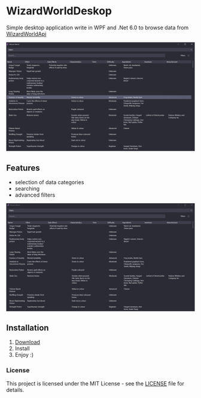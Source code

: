 # WizardWorldDeskop

Simple desktop application write in WPF and .Net 6.0 to browse data from [WizardWorldApi](https://github.com/MossPiglets/WizardWorldAPI)

![MainView](https://github.com/Katarzyna-Kadziolka/WizardWorldDeskop/blob/main/WizardWorldDeskop/Docs/Main.png?raw=true)

## Features
- selection of data categories
- searching
- advanced filters

![Gif](https://github.com/Katarzyna-Kadziolka/WizardWorldDeskop/blob/main/WizardWorldDeskop/Docs/Searching.gif?raw=true)

## Installation
1. [Download](https://github.com/Katarzyna-Kadziolka/WizardWorldDeskop/releases/download/v1.0.0/WizardWorld.msi)
2. Install
3. Enjoy :)

### License
This project is licensed under the MIT License - see the [LICENSE](https://raw.githubusercontent.com/Katarzyna-Kadziolka/WizardWorldDeskop/main/LICENSE) file for details.
